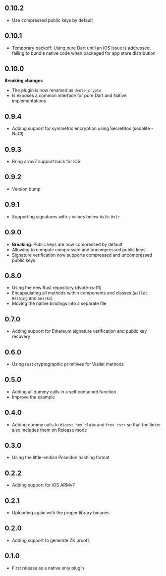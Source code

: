 ## 0.10.2
- Use compressed public keys by default
  
## 0.10.1

- Temporary backoff: Using pure Dart until an iOS issue is addressed, failing to bundle native code when packaged for app store distribution

## 0.10.0

**Breaking changes**
- The plugin is now renamed as `dvote_crypto`
- Is exposes a common interface for pure Dart and Native implementations

## 0.9.4

- Adding support for symmetric encryption using SecretBox (sodalite - NaCl)

## 0.9.3

- Bring armv7 support back for iOS

## 0.9.2

- Version bump

## 0.9.1

- Supporting signatures with `v` values below `0x1b-0x1c`

## 0.9.0

- **Breaking**: Public keys are now compressed by default
- Allowing to compute compressed and uncompressed public keys
- Signature verification now supports compressed and uncompressed public keys

## 0.8.0

- Using the new Rust repository (dvote-rs-ffi)
- Encapsulating all methods within components and classes (`Wallet`, `Hashing` and `Snarks`)
- Moving the native bindings into a separate file

## 0.7.0

- Adding support for Ethereum signature verification and public key recovery

## 0.6.0

- Using rust cryptographic primitives for Wallet methods

## 0.5.0

* Adding all dummy calls in a self contained function
* Improve the example

## 0.4.0

* Adding dummy calls to `digest_hex_claim` and `free_cstr` so that the linker also includes them on Release mode

## 0.3.0

* Using the little-endian Poseidon hashing format

## 0.2.2

* Adding support for iOS ARMv7

## 0.2.1

* Uploading again with the proper library binaries

## 0.2.0

* Adding support to generate ZK proofs

## 0.1.0

* First release as a native only plugin
